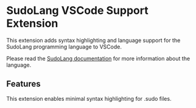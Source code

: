# SudoLang VSCode Support Extension

This extension adds syntax highlighting and language support for the SudoLang programming language to VSCode.

Please read the [SudoLang documentation](sudolang.sudo.md) for more information about the language.


## Features

This extension enables minimal syntax highlighting for .sudo files.
